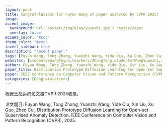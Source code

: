 ```yaml
---
layout: post
title: Congratulations for Fuyun Wang of paper accepted by CVPR 2025!
image:
accent_image:
  background: url('/assets/img/blog/yuanshi.jpg') center/cover
  overlay: false
accent_color: '#ccc'
theme_color: '#ccc'
invert_sidebar: true
description: "recent paper."
tags: [Fuyun Wang, Tong Zhang, Yuanzhi Wang, Yide Qiu, Xu Guo, Zhen Cui.]
websites: [students/WangFuyun,teachers/ZhangTong,students/WangYuanzhi,students/QiuYide,students/Guoxu,teachers/CuiZhen]
author: Fuyun Wang, Tong Zhang, Yuanzhi Wang, Yide Qiu, Xin Liu, Xu Guo, Zhen Cui.
paper_title: Distribution Prototype Diffusion Learning for Open-set Supervised Anomaly Detection.
paper: IEEE Conference on Computer Vision and Pattern Recognition (CVPR), 2025.
categories: [Congratulations]
---
```


祝贺王福运的论文被CVPR 2025收录。

论文题目: Fuyun Wang, Tong Zhang, Yuanzhi Wang, Yide Qiu, Xin Liu, Xu Guo, Zhen Cui. Distribution Prototype Diffusion Learning for Open-set Supervised Anomaly Detection. IEEE Conference on Computer Vision and Pattern Recognition (CVPR), 2025.
